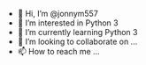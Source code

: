 - 👋 Hi, I’m @jonnym557
- 👀 I’m interested in Python 3
- 🌱 I’m currently learning Python 3 
- 💞️ I’m looking to collaborate on ...
- 📫 How to reach me ...

<!---
jonnym557/jonnym557 is a ✨ special ✨ repository because its `README.md` (this file) appears on your GitHub profile.
You can click the Preview link to take a look at your changes.
--->
